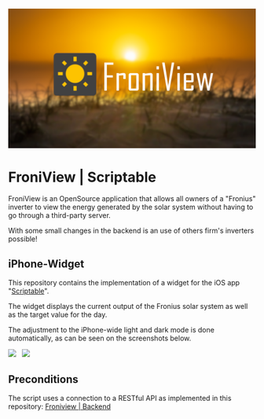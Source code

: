 ![FroniView](readme/banner.png)
# FroniView | Scriptable
FroniView is an OpenSource application that allows all owners of a "Fronius" inverter to view the energy generated by the solar system without having to go through a third-party server. <p>
With some small changes in the backend is an use of others firm's inverters possible! <p>

## iPhone-Widget
This repository contains the implementation of a widget for the iOS app "[Scriptable](https://scriptable.app)".

The widget displays the current output of the Fronius solar system as well as the target value for the day.

The adjustment to the iPhone-wide light and dark mode is done automatically, as can be seen on the screenshots below.

<img src="readme/dark.png" width="400" /> &nbsp; <img src="readme/light.png" width="400" /><br/>

## Preconditions
The script uses a connection to a RESTful API as implemented in this repository:
[Froniview | Backend](https://github.com/neidigsi/froniview_backend)